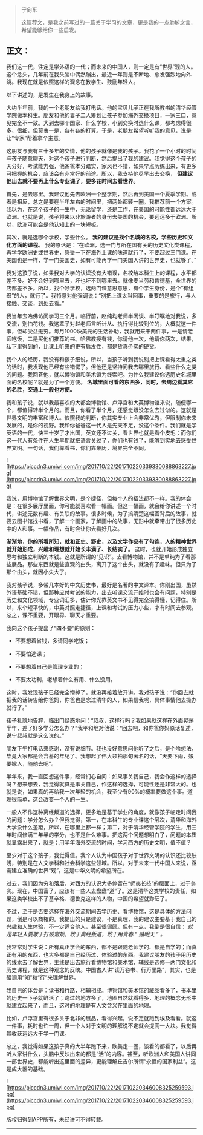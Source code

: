 > 宁向东
> 
> 这篇荐文，是我之前写过的一篇关于学习的文章，更是我的一点肺腑之言，希望能够给你一些启发。

## 正文：

我们这一代，注定是学外语的一代；而未来的中国人，则一定是有“世界”观的人。这个念头，几年前在我头脑中偶然蹦出，最近一年则是不断地、愈发强烈地向外跳。我现在就是依照这样的观念在教学生、鼓励年轻人。

以下讲述的，是发生在我身上的故事。

大约半年前，我的一个老朋友给我打电话。他的宝贝儿子正在我所教书的清华经管学院做本科生。朋友和他的妻子二人筹划让孩子参加海外交换项目，一家三口，意见完全不一致。大到去哪个国家、什么学校，小到交换时选什么课，都考虑得很多、很细，但莫衷一是，各有各的打算。于是，老朋友希望听听我的意见，说是让“专家”帮着拿个主意。

这朋友与我有三十多年的交情，他的孩子就像是我的孩子。我花了一个小时的时间与孩子随意聊天，对这个孩子进行判断，然后提出了我的建议。我觉得这个孩子的天分好，考试能力强，他爸爸本分踏实，家风也不错，如果早点历练出来，有更多可把握的机会，应该会有非常好的前途。所以，我支持他尽早出去交换， **但建议他出去就不要再上什么专业课了，要多花时间去看世界。**

首先，是去哪里。我建议他先去欧洲一个整学期，然后再到美国一个夏季学期。或者是相反，总之是要在半年左右的时间里，把两处都转一圈。我推荐前一个方案。我以为，在这个孩子的一生中，无论留学，还是工作，在美国的可能性都远远大于欧洲。也就是说，孩子将来以非旅游者的身份去美国的机会，要远远多于欧洲。所以，欧洲可能会是他认知上的一块短板。

其次，就是选哪个学校，学些什么。 **我的建议是找个名城的名校，学些历史和文化方面的课程。** 我的原话是：“在欧洲，选一门与所在国有关的历史文化类课程，再学学欧洲史或世界史，感受一下在海外上课的味道就行了，不要超过三门课。在美国也是一样，学一门美国史，如有可能再学一门美国人讲的世界史，也就够了。”

我对这孩子说，如果我对大学的认识没有大错误，名校给本科生上的课程，水平都差不多。好不会好到哪里去，坏也坏不到哪里去。就像麦当劳和肯德基，全世界的店都差不多。所以，找个好学校，选两门课意思意思，有个学生身份，是个“有组织”的人，就行了。我特意对他强调说：“别把上课太当回事，重要的是旅行，与人接触、交谈，到处去看。”

我当年去哈佛访问学习三个月。临行前，赵纯均老师半闲谈、半叮嘱地对我说，多交流，别怕花钱。我这辈子对赵老师言听计从、执行得比较到位的，大概就这一件事，但却受益无穷。每月1000块美元的生活补助，我就用来干两件事，一是请老师吃饭，二是买他们推荐的书。哈佛教授有钱，你请他一次，他请你两次，结果，私下里得到的，比课上听来的更有启发性，都是货真价实的硬货。

我个人的经历，我没有和孩子细说，所以，当孩子听到我说别把上课看得太重之类的话时，我发现他已经有些错愕了。但他还是坚持问我去哪里旅行、看些什么之类的问题。我回答他，就以博物馆和美术馆为线索吧。为什么我建议你选历史名城里面的名校呢？就是为了一个方便。 **名城里面可看的东西多，同时，去周边看其它的名胜，交通上一般也方便。**

我和孩子说，就以我最喜欢的大都会博物馆、卢浮宫和大英博物馆来说，随便哪一个，都值得转半个月的。而且，你看了半个月，还感觉跟没怎么去过似的。这就是世界文明的丰富和博大。依照我的判断，你其实专业上会非常优秀，但限制你未来发展的，是你的视野。我和你爸爸这一代人是先天不足，没这个条件。我们就是学英语的一代，快三十岁了才出国，英文还不过关，看世界也就是看个皮毛；而你们这一代人有条件在人生早期就把语言关过了，你们也有钱了，能够到实地去感受世界文明。一句话，我们靠看书，你们靠亲历，境界完全不同。

![https://piccdn3.umiwi.com/img/201710/22/201710220339330088863227.jpg](https://piccdn3.umiwi.com/img/201710/22/201710220339330088863227.jpg)

我说，用博物馆了解世界文明，是个捷径，但每个人的招法都不一样。我的体会是：在很多展厅里面，你可能就喜欢看一幅画。但这一幅画，就会给你讲述一个时代，讲述无数有趣、有关联的故事。很多时候，为了搞清楚这幅画背后的故事，就要去图书馆找书看，了解一个画家，了解画中的故事，无形中就牵带出了很多历史中的人和事。一幅作品，有时会让你去看好几次。

 **渐渐地，你的所看所知，就和正史、野史，以及文学作品有了勾连，人的精神世界就开始形成，兴趣和理想就开始长丰满了、长结实了。** 这时，也就开始形成独立思考和独立判断的本钱。这就是所谓的“见识”。去看博物馆，并不是单纯为了看那些展品。那些东西就是些直观的由头，离开了这个由头，就没有了趣味。但只为了那个由头，就因小失大了。

我对孩子说，多带几本好的中文历史书，最好是名著的中文译本。你刚出国，虽然外语基础不错，但那种应付考试的能力，出去听课交流开始时也会有问题，特别是历史和文化领域，专业词汇多，估计你光靠英文书不见得完全搞得懂，记得住。所以，来个短平快的，中英对照走捷径，上课和考试的压力小些，才有时间去参观。总之，课不重要，开眼界、聊天才重要。

我向这个孩子提出了“四不要”的原则：

* 不要想着省钱，多请同学吃饭；

* 不要怕逃课；

* 不要想着自己是管理专业的；

* 不要太功利，老想着什么有用、什么没用。

这时，我发现孩子已经完全懵掉了，就没再接着放开讲。我对孩子说：“你回去就把我的话转告给你爸妈，你爸也是念过清华的人，如果信我呢，具体事情他去操办就行了。”

孩子礼貌地告辞，临出门疑惑地问：“叔叔，这样行吗？我如果就这样在外面晃荡半年，差了好多学分怎么办？”我平和地对他说：“回去吧，和你爸你妈原话复述，说宁叔叔就是这么说的。”

朋友下午打电话来感谢，没有说细节。我也没好意思问他听了之后，是个啥想法，毕竟大家都是会含蓄的年纪了。我想起了伟大领袖那句著名的话，“天要下雨，娘要嫁人，随他去吧”。

半年来，我一直回想这件事，经常扪心自问：如果事关我自己，我会作这样的选择吗？想来想去，我觉得就算是事关自己，作这样的选择，可能性还是非常大的。也就是说，如果真的再给我一次年轻的机会，我至少有90%的概率要做这个事。道理很简单，这会改变一个人的一生。

一般人不作这种离经叛道的选择，更多地是基于学业的角度，就像孩子临走时问我的问题：学分怎么办？但我觉得，第一，在本科生的专业课这个层次，清华和海外大学没什么差距，所以，在哪里上都一样；第二，对于清华经管学院的学生，用三年时间修满三年半的学分，也不是什么难事。把这两个问题想明白了，问题的本质就显露出来了，就是：用半年海外交流的时间，学习西方的历史文明，值不值？

至少对于这个孩子，我觉得值。我个人认为中国孩子对于世界文明的认识还比较肤浅，特别是在人文学科和社会科学这些领域。所以，对于未来一代中国人来说，亟需建立准确的世界“观”。这是中华文明的希望所在。

过去，我们因为穷和落后，对西方的认识大多停留在“师夷长技”的层面上，过于务实。现在，中国富了，应该有一些人去盘盘“道”了。这是清华这类学校的责任，如果这类学校出不了基辛格、德鲁克这样的人物，中国的希望就渺茫了。

不过，至于是否要选择在海外交流期间去学历史、看博物馆，这是具体的方法问题，倒是可以商榷的。我提出的只是建议，不是真理，我的建议主要基于我自己的兴趣和人生体验，不一定适合他人，甚至很偏颇。但有一点，我倒是很自信： *就是年轻人要敢于打破常规，敢于离经叛道，敢于用青春 “ 赌明天 ” 。*

我常常对学生说：所有真正学会的东西，都不是跟随老师学的、都是自学的；而真正有用的东西，也大多都是自己经历过、体验过的东西。我建议朋友的孩子用历史的线索去了解世界，主线是出去旅行看博物馆和美术馆，辅线是选修一两门文化和历史课程，就是这种观念的反映。中国古人讲“读万卷书、行万里路”，其实，也是强调用“知”和“行”来理解世界。

我自己的体会是：读书和行路，相辅相成。博物馆和美术馆的藏品看多了，书本里的历史一下子就鲜活了；跑过的地方多了，地图自然就看得多，地理的概念无形中就建立起来了，而且，这时的地理是有人文含义在里面的地理。

比如，卢浮宫里有很多关于北非的展品，看得兴起，说不定就跑到埃及看看。就这一件事，耗时也许一周，但一个人对于文明的理解说不定就会提高一大块。我觉得其收获远远大于学一门课。

总之，我觉得如果这孩子真的大半年跑下来，欧美走一圈，该看的都看了，以后再听人家讲什么，头脑中反映出来的都是“活”的内容。甚至，听欧洲人和美国人讲同一部世界史，都能听出这里面的差异，更能理解丘吉尔所谓“永恒的国家利益”。这是成大器的基础。

![https://piccdn3.umiwi.com/img/201710/22/201710220346008325259593.jpg](https://piccdn3.umiwi.com/img/201710/22/201710220346008325259593.jpg)

版权归得到APP所有，未经许可不得转载。

---
